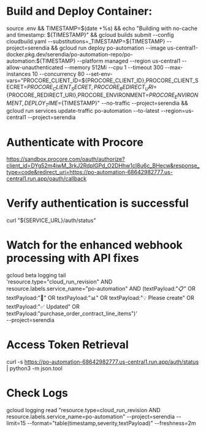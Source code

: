 # Build and Deploy Container:

source .env && TIMESTAMP=$(date +%s) && echo "Building with no-cache and timestamp: ${TIMESTAMP}" && gcloud builds submit --config cloudbuild.yaml --substitutions=_TIMESTAMP=${TIMESTAMP} --project=serendia && gcloud run deploy po-automation   --image us-central1-docker.pkg.dev/serendia/po-automation-repo/po-automation:${TIMESTAMP}   --platform managed   --region us-central1   --allow-unauthenticated   --memory 512Mi   --cpu 1   --timeout 300   --max-instances 10   --concurrency 80   --set-env-vars="PROCORE_CLIENT_ID=${PROCORE_CLIENT_ID},PROCORE_CLIENT_SECRET=${PROCORE_CLIENT_SECRET},PROCORE_REDIRECT_URI=${PROCORE_REDIRECT_URI},PROCORE_ENVIRONMENT=${PROCORE_ENVIRONMENT},DEPLOY_TIME=${TIMESTAMP}"   --no-traffic   --project=serendia && gcloud run services update-traffic po-automation   --to-latest   --region=us-central1   --project=serendia

# Authenticate with Procore

https://sandbox.procore.com/oauth/authorize?client_id=DYg52m4iwM_3rkJ2RdplGPd_O2DHhw1cI8u6c_BHecw&response_type=code&redirect_uri=https://po-automation-68642982777.us-central1.run.app/oauth/callback

# Verify authentication is successful
curl "${SERVICE_URL}/auth/status"

# Watch for the enhanced webhook processing with API fixes
gcloud beta logging tail \
  'resource.type="cloud_run_revision" AND resource.labels.service_name="po-automation" AND (textPayload:"📋" OR textPayload:"🧠" OR textPayload:"📊" OR textPayload:"💡 Please create" OR textPayload:"✅ Updated" OR textPayload:"purchase_order_contract_line_items")' \
  --project=serendia

# Access Token Retrieval

curl -s https://po-automation-68642982777.us-central1.run.app/auth/status | python3 -m json.tool

# Check Logs
gcloud logging read "resource.type=cloud_run_revision AND resource.labels.service_name=po-automation" --project=serendia --limit=15 --format="table(timestamp,severity,textPayload)" --freshness=2m
